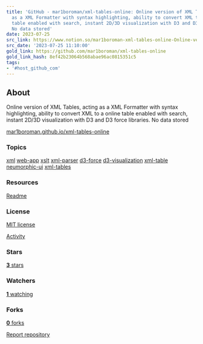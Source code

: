 ```yaml
---
title: 'GitHub - mar1boroman/xml-tables-online: Online version of XML Tables, acting
  as a XML Formatter with syntax highlighting, ability to convert XML to a online
  table enabled with search, instant 2D/3D visualization with D3 and D3 force libraries.
  No data stored'
date: 2023-07-25
src_link: https://www.notion.so/mar1boroman-xml-tables-online-Online-version-of-XML-Tables-acting-as-a-XML-Formatter-with-syntax-h-27f1a3b7adb84a878b658b815aff641a
src_date: '2023-07-25 11:10:00'
gold_link: https://github.com/mar1boroman/xml-tables-online
gold_link_hash: 8ef42b23064b568abae96ac0815351c5
tags:
- '#host_github_com'
---
```



About
-----



 Online version of XML Tables, acting as a XML Formatter with syntax highlighting, ability to convert XML to a online table enabled with search, instant 2D/3D visualization with D3 and D3 force libraries. No data stored
 







[mar1boroman.github.io/xml-tables-online](https://mar1boroman.github.io/xml-tables-online "https://mar1boroman.github.io/xml-tables-online")


### Topics




[xml](/topics/xml "Topic: xml")
[web-app](/topics/web-app "Topic: web-app")
[xslt](/topics/xslt "Topic: xslt")
[xml-parser](/topics/xml-parser "Topic: xml-parser")
[d3-force](/topics/d3-force "Topic: d3-force")
[d3-visualization](/topics/d3-visualization "Topic: d3-visualization")
[xml-table](/topics/xml-table "Topic: xml-table")
[neumorphic-ui](/topics/neumorphic-ui "Topic: neumorphic-ui")
[xml-tables](/topics/xml-tables "Topic: xml-tables")


### Resources



[Readme](#readme-ov-file) 
### License



[MIT license](#MIT-1-ov-file) 




[Activity](/mar1boroman/xml-tables-online/activity) 
### Stars



[**3**
 stars](/mar1boroman/xml-tables-online/stargazers) 
### Watchers



[**1**
 watching](/mar1boroman/xml-tables-online/watchers) 
### Forks



[**0**
 forks](/mar1boroman/xml-tables-online/forks) 

[Report repository](/contact/report-content?content_url=https%3A%2F%2Fgithub.com%2Fmar1boroman%2Fxml-tables-online&report=mar1boroman+%28user%29)